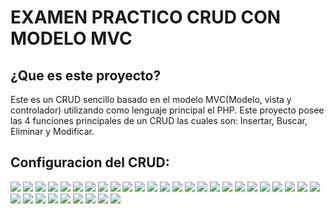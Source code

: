 #  EXAMEN PRACTICO CRUD CON MODELO MVC

## ¿Que es este proyecto? 
Este es un CRUD sencillo basado en el modelo MVC(Modelo, vista y controlador) utilizando como lenguaje principal el PHP.
Este proyecto posee las 4 funciones principales de un CRUD las cuales son: Insertar, Buscar, Eliminar y Modificar.

## Configuracion del CRUD: 

<img src="./images/captura1.png"/>

<img src="./images/captura2.png"/>

<img src="./images/captura3.png"/>

<img src="./images/captura4.png"/>

<img src="./images/captura5.png"/>

<img src="./images/captura6.png"/>

<img src="./images/captura7.png"/>


<img src="./images/captura8.png"/>
<img src="./images/captura9.png"/>

<img src="./images/captura10.png"/>

<img src="./images/captura11.png"/>

<img src="./images/captura12.png"/>

<img src="./images/captura13.png"/>

<img src="./images/captura14.png"/>


<img src="./images/captura15.png"/>

<img src="./images/captura16.png"/>

<img src="./images/captura17.png"/>

<img src="./images/captura18.png"/>

<img src="./images/captura19.png"/>


<img src="./images/captura20.png"/>


<img src="./images/captura21.png"/>


<img src="./images/captura22.png"/>

<img src="./images/captura23.png"/>

<img src="./images/captura24.png"/>




<img src="./images/INSERT.png"/>

<img src="./images/INSERT2.png"/>


<img src="./images/BUSCAR.png"/>


<img src="./images/BUSCAR2.png"/>


<img src="./images/MODIFICAR.png"/>


<img src="./images/MODIFICAR2.png"/>


<img src="./images/MODIFICAR3.png"/>


<img src="./images/ELIMINAR.png"/>


<img src="./images/ELIMINAR2.png"/>


<img src="./images/ELIMINAR3.png"/>











